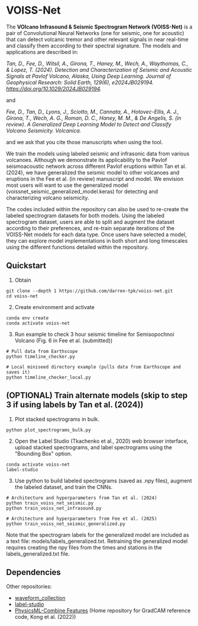 VOISS-Net
============

The **VOlcano Infrasound & Seismic Spectrogram Network (VOISS-Net)** is a pair of Convolutional Neural Networks (one for seismic, one for acoustic) that can detect volcanic tremor and other relevant signals in near real-time and classify them according to their spectral signature. The models and applications are described in: 

*Tan, D., Fee, D., Witsil, A., Girona, T., Haney, M., Wech, A., Waythomas, C., & Lopez, T. (2024). Detection and Characterization of Seismic and Acoustic Signals at Pavlof Volcano, Alaska, Using Deep Learning. Journal of Geophysical Research: Solid Earth, 129(6), e2024JB029194. https://doi.org/10.1029/2024JB029194.*

and

*Fee, D., Tan, D., Lyons, J., Sciotto, M., Cannata, A., Hotovec-Ellis, A. J., Girona, T., Wech, A. G., Roman, D. C., Haney, M. M., & De Angelis, S. (in review). A Generalized Deep Learning Model to Detect and Classify Volcano Seismicity. Volcanica.*

and we ask that you cite those manuscripts when using the tool.

We train the models using labeled seismic and infrasonic data from various volcanoes. Although we demonstrate its applicability to the Pavlof seismoacoustic network across different Pavlof eruptions within Tan et al. (2024), we have generalized the seismic model to other volcanoes and eruptions in the Fee et al. (in review) manuscript and model. We envision most users will want to use the generalized model (voissnet_seismic_generalized_model.keras) for detecting and characterizing volcano seismicity.

The codes included within the repository can also be used to re-create the labeled spectrogram datasets for both models. Using the labeled spectrogram dataset, users are able to split and augment the dataset according to their preferences, and re-train separate iterations of the VOISS-Net models for each data type. Once users have selected a model, they can explore model implementations in both short and long timescales using the different functions detailed within the repository. 


Quickstart
----------

1. Obtain

```
git clone --depth 1 https://github.com/darren-tpk/voiss-net.git
cd voiss-net
```

2. Create environment and activate

```
conda env create
conda activate voiss-net
```

3. Run example to check 3 hour seismic timeline for Semisopochnoi Volcano (Fig. 6 in Fee et al. (submitted))

```
# Pull data from Earthscope
python timeline_checker.py

# Local miniseed directory example (pulls data from Earthscope and saves it)
python timeline_checker_local.py
```

(OPTIONAL) Train alternate models (skip to step 3 if using labels by Tan et al. (2024))
----------

1. Plot stacked spectrograms in bulk.

```
python plot_spectrograms_bulk.py
```

2. Open the Label Studio (Tkachenko et al., 2020) web browser interface, upload stacked spectrograms, and label spectrograms using the "Bounding Box" option.

```
conda activate voiss-net
label-studio
```

3. Use python to build labeled spectrograms (saved as .npy files), augment the labeled dataset, and train the CNNs. 

```
# Architecture and hyperparameters from Tan et al. (2024)
python train_voiss_net_seismic.py
python train_voiss_net_infrasound.py

# Architecture and hyperparameters from Fee et al. (2025)
python train_voiss_net_seismic_generalized.py
```

Note that the spectrogram labels for the generalized model are included as a text file: models/labels_generalized.txt. Retraining the generalized model requires creating the npy files from the times and stations in the labels_generalized.txt file.

Dependencies
------------

Other repositories:
* [waveform_collection](https://github.com/uafgeotools/waveform_collection)
* [label-studio](https://github.com/HumanSignal/label-studio)
* [PhysicsML-Combine Features](https://github.com/qingkaikong/PhysicsML-CombineFeatures/) (Home repository for GradCAM reference code, Kong et al. (2022))
